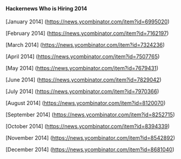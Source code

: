 #### Hackernews Who is Hiring 2014

[January 2014]
(https://news.ycombinator.com/item?id=6995020)

[February 2014]
(https://news.ycombinator.com/item?id=7162197)

[March 2014]
(https://news.ycombinator.com/item?id=7324236)

[April 2014]
(https://news.ycombinator.com/item?id=7507765)

[May 2014]
(https://news.ycombinator.com/item?id=7679431)

[June 2014]
(https://news.ycombinator.com/item?id=7829042)

[July 2014]
(https://news.ycombinator.com/item?id=7970366)

[August 2014]
(https://news.ycombinator.com/item?id=8120070)

[September 2014]
(https://news.ycombinator.com/item?id=8252715)

[October 2014]
(https://news.ycombinator.com/item?id=8394339)

[November 2014]
(https://news.ycombinator.com/item?id=8542892)

[December 2014]
(https://news.ycombinator.com/item?id=8681040)
